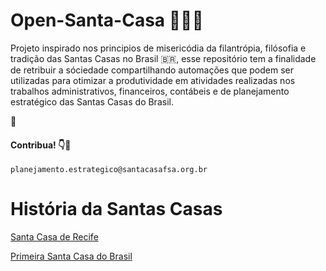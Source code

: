 # Open-Santa-Casa 🏨🏥⛪
Projeto inspirado nos principios de misericódia da filantrópia, filósofia e tradição das Santas Casas no Brasil 🇧🇷, esse repositório tem a finalidade de retribuir a sóciedade compartilhando automações que podem ser utilizadas para otimizar a produtividade em atividades realizadas nos trabalhos administrativos, financeiros, contábeis e de planejamento estratégico das Santas Casas do Brasil.

🤖

#### Contribua! 👇📩

``planejamento.estrategico@santacasafsa.org.br``


# História da Santas Casas
[Santa Casa de Recife](https://www.santacasarecife.org.br/institucional/nossa-historia/)

[Primeira Santa Casa do Brasil](http://www.arquidioceseolindarecife.org/santa-casa-promove-natal-luz/)
